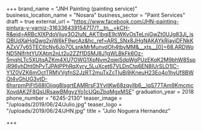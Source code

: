 +++
brand_name = "JNH Painting (painting service)"
business_location_name = "Nosara"
business_sector = "Paint Services"
draft = true
external_url = "https://www.facebook.com/JHN-painting-pintura-y-varniz-316336439154717/?__tn__=kCH-R&eid=ARBcXlXPdoVjiuy3O2IuN_AKTlbgiE9cWKvOsTeLnjGwZt0UJg83Jj_jsQBUdXaHqQwg2xjW6kF9wcAz&hc_ref=ARS_SNx8JHgNAKAYkRjayiDFNkKAZxV7y65TECtlcNy6Jo7OLsnkMrMunvdOh4tbyMM&__xts__[0]=68.ARDWoND5NlfrhtYUXAtm2nLt2u2ZZf1DSMJ8J1gWLBkFk6Oz-5mqhLTc5XUtqAZKm4XU7OWG1XpNvm2qjeiSdpWgPUzEKqK2M9bhW85spjR96yhDht0hPvTJPAtPPhRqXyry_5LuXcet67VLDnCtq6EN8IUrSLO1IC-Y1Z0VZK6mOctTRMVVgfnS2JzRT2muTxZcTIuBi9iKneuH23Eo4o1hyUf8BWQt4vGhUG3vtD-6hxrpmPiFt568lOijqg8lsgrtEAMRrsF3YvitKw68zqylIb6__IqS77TAm9KmcmcXovdAK2F8QsURsawBMgyzYo1cUQpZbqMgxMSE"
graduation_year = 2018
phone_number = "6245-2130"
teaser_image = "/uploads/2019/06/24/Julio.jpg"
teaser_logo = "/uploads/2019/06/24/JHN.jpg"
title = "Julio Noguera Hernandez"

+++
